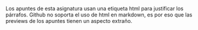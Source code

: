 Los apuntes de esta asignatura usan una etiqueta html para justificar los párrafos. Github no soporta el uso de html en markdown, es por eso que las previews de los apuntes tienen un aspecto extraño. 
